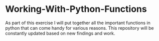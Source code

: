 # Working-With-Python-Functions

As part of this exercise I will put together all the important functions in python that can come handy for various reasons. This repository will be constantly updated based on new findings and work. 
